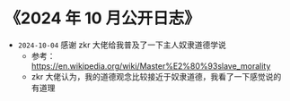 # 《2024 年 10 月公开日志》

- `2024-10-04` 感谢 zkr 大佬给我普及了一下主人奴隶道德学说
  - 参考：https://en.wikipedia.org/wiki/Master%E2%80%93slave_morality
  - zkr 大佬认为，我的道德观念比较接近于奴隶道德，我看了一下感觉说的有道理

